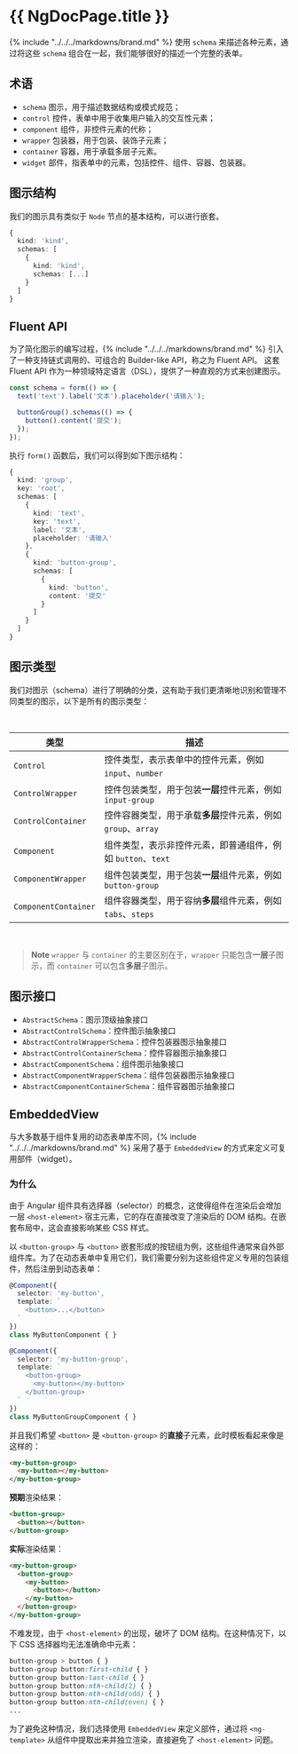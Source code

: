 # {{ NgDocPage.title }}

{% include "../../../markdowns/brand.md" %} 使用 `schema` 来描述各种元素，通过将这些 `schema` 组合在一起，我们能够很好的描述一个完整的表单。

## 术语

- `schema` 图示，用于描述数据结构或模式规范；
- `control` 控件，表单中用于收集用户输入的交互性元素；
- `component` 组件，非控件元素的代称；
- `wrapper` 包装器，用于包装、装饰子元素；
- `container` 容器，用于承载多层子元素。
- `widget` 部件，指表单中的元素，包括控件、组件、容器、包装器。

## 图示结构

我们的图示具有类似于 `Node` 节点的基本结构，可以进行嵌套。

```ts
{
  kind: 'kind',
  schemas: [
    {
      kind: 'kind',
      schemas: [...]
    }
  ]
}
```

## Fluent API

为了简化图示的编写过程，{% include "../../../markdowns/brand.md" %} 引入了一种支持链式调用的、可组合的 Builder-like API，称之为 Fluent API。
这套 Fluent API 作为一种领域特定语言（DSL），提供了一种直观的方式来创建图示。

```ts
const schema = form(() => {
  text('text').label('文本').placeholder('请输入');

  buttonGroup().schemas(() => {
    button().content('提交');
  });
});
```
执行 `form()` 函数后，我们可以得到如下图示结构：

```ts
{
  kind: 'group',
  key: 'root',
  schemas: [
    {
      kind: 'text',
      key: 'text',
      label: '文本',
      placeholder: '请输入'
    },
    {
      kind: 'button-group',
      schemas: [
        {
          kind: 'button',
          content: '提交'
        }
      ]
    }
  ]
}
```

## 图示类型

我们对图示（schema）进行了明确的分类，这有助于我们更清晰地识别和管理不同类型的图示，以下是所有的图示类型：

<br>

| 类型                 | 描述                                                          |
| -------------------- | ------------------------------------------------------------- |
| `Control`            | 控件类型，表示表单中的控件元素，例如 `input`、`number`        |
| `ControlWrapper`     | 控件包装类型，用于包装**一层**控件元素，例如 `input-group`    |
| `ControlContainer`   | 控件容器类型，用于承载**多层**控件元素，例如 `group`、`array` |
| `Component`          | 组件类型，表示非控件元素，即普通组件，例如 `button`、`text`   |
| `ComponentWrapper`   | 组件包装类型，用于包装**一层**组件元素，例如 `button-group`   |
| `ComponentContainer` | 组件容器类型，用于容纳**多层**组件元素，例如 `tabs`、`steps`  |

<br>

> **Note**
> `wrapper` 与 `container` 的主要区别在于，`wrapper` 只能包含**一层**子图示，而 `container` 可以包含**多层**子图示。

## 图示接口

- `AbstractSchema`：图示顶级抽象接口
- `AbstractControlSchema`：控件图示抽象接口
- `AbstractControlWrapperSchema`：控件包装器图示抽象接口
- `AbstractControlContainerSchema`：控件容器图示抽象接口
- `AbstractComponentSchema`：组件图示抽象接口
- `AbstractComponentWrapperSchema`：组件包装器图示抽象接口
- `AbstractComponentContainerSchema`：组件容器图示抽象接口

## EmbeddedView

与大多数基于组件复用的动态表单库不同，{% include "../../../markdowns/brand.md" %} 采用了基于 `EmbeddedView` 的方式来定义可复用部件（widget）。

### 为什么

由于 Angular 组件具有选择器（selector）的概念，这使得组件在渲染后会增加一层 `<host-element>` 宿主元素，它的存在直接改变了渲染后的 DOM 结构。在嵌套布局中，这会直接影响某些 CSS 样式。

以 `<button-group>` 与 `<button>` 嵌套形成的按钮组为例，这些组件通常来自外部组件库。为了在动态表单中复用它们，我们需要分别为这些组件定义专用的包装组件，然后注册到动态表单：

```ts
@Component({
  selector: 'my-button',
  template: `
    <button>...</button>
  `
})
class MyButtonComponent { }

@Component({
  selector: 'my-button-group',
  template: `
    <button-group>
      <my-button></my-button>
    </button-group>
  `
})
class MyButtonGroupComponent { }
```

并且我们希望 `<button>` 是 `<button-group>` 的**直接**子元素，此时模板看起来像是这样的：

```html
<my-button-group>
  <my-button></my-button>
</my-button-group>
```

**预期**渲染结果：

```html
<button-group>
  <button></button>
</button-group>
```

**实际**渲染结果：

```html {1,3}
<my-button-group>
  <button-group>
    <my-button>
      <button></button>
    </my-button>
  </button-group>
</my-button-group>
```

不难发现，由于 `<host-element>` 的出现，破坏了 DOM 结构。在这种情况下，以下 CSS 选择器均无法准确命中元素：

```css
button-group > button { }
button-group button:first-child { }
button-group button:last-child { }
button-group button:nth-child(2) { }
button-group button:nth-child(odd) { }
button-group button:nth-child(even) { }
...
```

为了避免这种情况，我们选择使用 `EmbeddedView` 来定义部件，通过将 `<ng-template>` 从组件中提取出来并独立渲染，直接避免了 `<host-element>` 问题。
